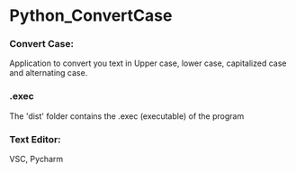 # Python_ConvertCase

### Convert Case:
Application to convert you text in Upper case, lower case, capitalized case and alternating case.

### .exec
The 'dist' folder contains the .exec (executable) of the program

### Text Editor: 
VSC, Pycharm

